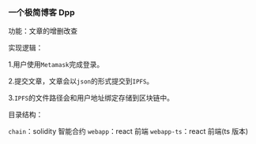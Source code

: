 ### 一个极简博客 Dpp

功能：文章的增删改查

实现逻辑：

1.用户使用`Metamask`完成登录。

2.提交文章，文章会以`json`的形式提交到`IPFS`。

3.`IPFS`的文件路径会和用户地址绑定存储到区块链中。

目录结构：

`chain`：solidity 智能合约
`webapp`：react 前端
`webapp-ts`：react 前端(ts 版本)
